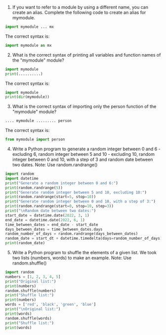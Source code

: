 1. If you want to refer to a module by using a different name, you can create an alias. Complete the following code to create an alias for mymodule.

``` python
import mymodule ... mx
```
The correct syntax is:

``` python
import mymodule as mx
```
2. What is the correct syntax of printing all variables and function names of the "mymodule" module?

``` python
import mymodule
print(..........)
```
The correct syntax is:
``` python
import mymodule
print(dir(mymodule))
```
3. What is the correct syntax of importing only the person function of the "mymodule" module?

``` python
.... mymodule ......... person
```
The correct syntax is:

``` python
from mymodule import person
```
4. Write a Python program to generate a random integer between 0 and 6 - excluding 6, random integer between 5 and 10 - excluding 10, random integer between 0 and 10, with a step of 3 and random date between two dates. 
Note: Use random.randrange()

``` python
import random
import datetime
print("Generate a random integer between 0 and 6:")
print(random.randrange(5))
print("Generate random integer between 5 and 10, excluding 10:")
print(random.randrange(start=5, stop=10))
print("Generate random integer between 0 and 10, with a step of 3:")
print(random.randrange(start=0, stop=10, step=3))
print("\nRandom date between two dates:")
start_date = datetime.date(2022, 3, 1)
end_date = datetime.date(2022, 6, 1)
time_between_dates = end_date - start_date
days_between_dates = time_between_dates.days
random_number_of_days = random.randrange(days_between_dates)
random_date = start_dt + datetime.timedelta(days=random_number_of_days)
print(random_date)
```
5. Write a Python program to shuffle the elements of a given list. We took two lists (numbers, words) to make an example.
Note: Use random.shuffle()

``` python
import random 
numbers = [1, 2, 3, 4, 5]
print("Original list:")
print(numbers)
random.shuffle(numbers)
print("Shuffle list:")
print(numbers)
words = ['red', 'black', 'green', 'blue']
print("\nOriginal list:")
print(words)
random.shuffle(words)
print("Shuffle list:")
print(words)
```
